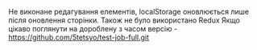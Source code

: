 Не виконане редагування елементів, localStorage оновлюється лише після оновлення сторінки. Також не було використано Redux
Якщо цікаво поглянути на дороблену з часом версію - https://github.com/5tetsyo/test-job-full.git
